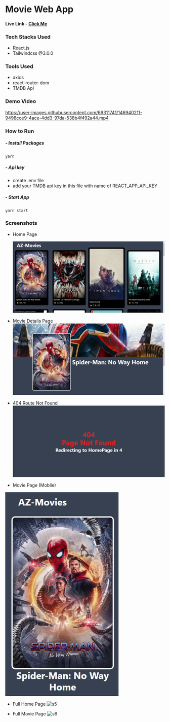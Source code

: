 # Movie Web App

#### Live Link - [Click Me](https://harshsinghs1058.github.io/movie_app/#/)

### Tech Stacks Used

- React.js
- Tailwindcss @3.0.0

### Tools Used

- axios
- react-router-dom
- TMDB Api

### Demo Video

https://user-images.githubusercontent.com/69311741/146940211-9498cce9-4ace-4dd3-97da-538b4f492a44.mp4

### How to Run

##### - Install Packages

`yarn`

##### - Api key

- create .env file
- add your TMDB api key in this file with name of REACT_APP_API_KEY

##### - Start App

`yarn start`

### Screenshots

- Home Page

  ![s1](demos/s1.jpg)

- Movie Details Page
  ![s2](demos/s2.jpg)

- 404 Route Not Found
  ![s4](demos/s4.jpg)

- Movie Page (Mobile)

![s3](demos/s3.jpg)

- Full Home Page
  ![s5](demos/s5.jpg)

- Full Movie Page
  ![s6](demos/s6.jpg)
